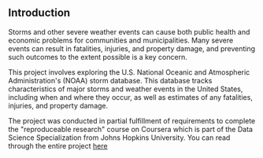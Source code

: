 ## Introduction

Storms and other severe weather events can cause both public health and economic problems for communities and municipalities. Many severe events can result in fatalities, injuries, and property damage, and preventing such outcomes to the extent possible is a key concern.

This project involves exploring the U.S. National Oceanic and Atmospheric Administration's (NOAA) storm database. This database tracks characteristics of major storms and weather events in the United States, including when and where they occur, as well as estimates of any fatalities, injuries, and property damage.

The project was conducted in partial fulfillment of requirements to complete the "reproduceable research" course on Coursera which is part of the Data Science Specialization from Johns Hopkins University. You can read through the entire project [here](http://rpubs.com/SheyLontum/684016)